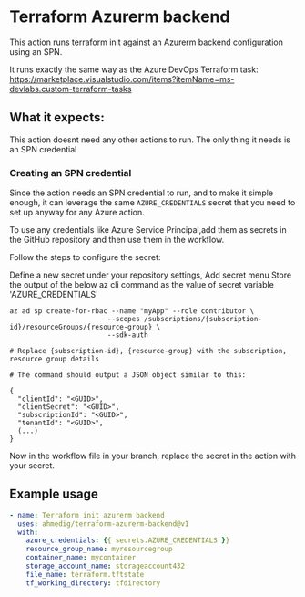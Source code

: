 # Terraform Azurerm backend

This action runs terraform init against an Azurerm backend configuration using an SPN.

It runs exactly the same way as the Azure DevOps Terraform task:
https://marketplace.visualstudio.com/items?itemName=ms-devlabs.custom-terraform-tasks

## What it expects:
This action doesnt need any other actions to run.
The only thing it needs is an SPN credential

### Creating an SPN credential
Since the action needs an SPN credential to run, and to make it simple enough, it can leverage the same `AZURE_CREDENTIALS` secret that you need to set up anyway for any Azure action.

To use any credentials like Azure Service Principal,add them as secrets in the GitHub repository and then use them in the workflow.

Follow the steps to configure the secret:

Define a new secret under your repository settings, Add secret menu
Store the output of the below az cli command as the value of secret variable 'AZURE_CREDENTIALS'

```
az ad sp create-for-rbac --name "myApp" --role contributor \
                        --scopes /subscriptions/{subscription-id}/resourceGroups/{resource-group} \
                        --sdk-auth
                        
# Replace {subscription-id}, {resource-group} with the subscription, resource group details

# The command should output a JSON object similar to this:

{
  "clientId": "<GUID>",
  "clientSecret": "<GUID>",
  "subscriptionId": "<GUID>",
  "tenantId": "<GUID>",
  (...)
}
```
  
Now in the workflow file in your branch, replace the secret in the action with your secret.

## Example usage

```yml
- name: Terraform init azurerm backend
  uses: ahmedig/terraform-azurerm-backend@v1
  with:
    azure_credentials: {{ secrets.AZURE_CREDENTIALS }}
    resource_group_name: myresourcegroup
    container_name: mycontainer
    storage_account_name: storageaccount432
    file_name: terraform.tftstate
    tf_working_directory: tfdirectory
```